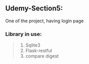 ## Udemy-Section5:
One of the project, having login page 

### Library in use:
> 1. Sqlite3
> 2. Flask-restful 
> 3. compare digest
